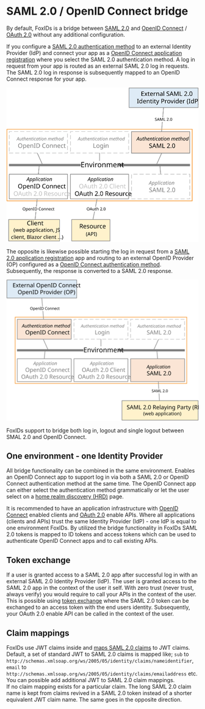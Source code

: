 # SAML 2.0 / OpenID Connect bridge

By default, FoxIDs is a bridge between [SAML 2.0](saml-2.0.md) and [OpenID Connect](oidc.md) / [OAuth 2.0](oauth-2.0.md) without any additional configuration. 

If you configure a [SAML 2.0 authentication method](auth-method-saml-2.0.md) to an external Identity Provider (IdP) and connect your app as a [OpenID Connect application registration](app-reg-oidc.md) where you select the SAML 2.0 authentication method. 
A log in request from your app is routed as an external SAML 2.0 log in requests. The SAML 2.0 log in response is subsequently mapped to an OpenID Connect response for your app.

![Bridge SAML 2.0 to OpenID Connect](images/bridge-saml-oidc.svg)

The opposite is likewise possible starting the log in request from a [SAML 2.0 application registration](app-reg-saml-2.0.md) app and routing to an external OpenID Provider (OP) configured as a [OpenID Connect authentication method](auth-method-oidc.md).
Subsequently, the response is converted to a SAML 2.0 response.

![Bridge OpenID Connect to SAML 2.0](images/bridge-oidc-saml.svg)

FoxIDs support to bridge both log in, logout and single logout between SMAL 2.0 and OpenID Connect.

## One environment - one Identity Provider
All bridge functionality can be combined in the same environment. Enables an OpenID Connect app to support log in via both a SAML 2.0 or OpenID Connect authentication method at the same time. 
The OpenID Connect app can either select the authentication method grammatically or let the user select on a [home realm discovery (HRD)](login.md#home-realm-discovery-hrd) page.

It is recommended to have an application infrastructure with [OpenID Connect](app-reg-oidc.md) enabled clients and [OAuth 2.0](app-reg-oauth-2.0.md) enable APIs. Where all applications (clients and APIs) trust the same Identity Provider (IdP) - one IdP is equal to one environment FoxIDs.
By utilized the bridge functionality in FoxIDs SAML 2.0 tokens is mapped to ID tokens and access tokens which can be used to authenticate OpenID Connect apps and to call existing APIs.

## Token exchange
If a user is granted access to a SAML 2.0 app after successful log in with an external SAML 2.0 Identity Provider (IdP). The user is granted access to the SAML 2.0 app in the context of the user it self. 
With zero trust (never trust, always verify) you would require to call your APIs in the context of the user. This is possible using [token exchange](token-exchange.md#saml-20-to-access-token-by-trust) where the SAML 2.0 token can be exchanged to an access token with the end users identity. 
Subsequently, your OAuth 2.0 enable API can be called in the context of the user.

## Claim mappings
FoxIDs use JWT claims inside and [maps SAML 2.0 claims](saml-2.0.md#claim-mappings) to JWT claims. Default, a set of standard JWT to SAML 2.0 claims is mapped like; `sub` to `http://schemas.xmlsoap.org/ws/2005/05/identity/claims/nameidentifier`, `email` to `http://schemas.xmlsoap.org/ws/2005/05/identity/claims/emailaddress` etc.
You can possible add additional JWT to SAML 2.0 claim mappings.  
If no claim mapping exists for a particular claim. The long SAML 2.0 claim name is kept from claims revived in a SAML 2.0 token instead of a shorter equivalent JWT claim name. The same goes in the opposite direction.
